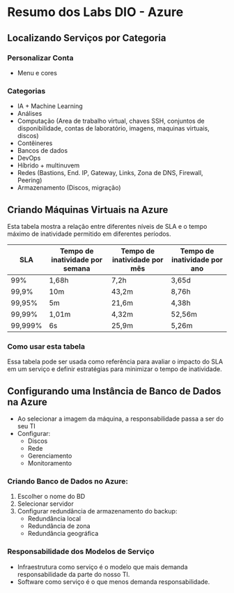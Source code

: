 # Resumo dos Labs DIO - Azure


## Localizando Serviços por Categoria 

### Personalizar Conta
* Menu e cores

### Categorias
* IA + Machine Learning
* Análises
* Computação (Area de trabalho virtual, chaves SSH, conjuntos de disponibilidade, contas de laboratório, imagens, maquinas virtuais, discos)
* Contêineres
* Bancos de dados
* DevOps
* Híbrido + multinuvem
* Redes (Bastions, End. IP, Gateway, Links, Zona de DNS, Firewall, Peering)
* Armazenamento (Discos, migração)



## Criando Máquinas Virtuais na Azure
Esta tabela mostra a relação entre diferentes níveis de SLA e o tempo máximo de inatividade permitido em diferentes períodos.

| SLA      | Tempo de inatividade por semana | Tempo de inatividade por mês | Tempo de inatividade por ano |
|----------|---------------------------------|------------------------------|------------------------------|
| 99%      | 1,68h                           | 7,2h                         | 3,65d                        |
| 99,9%    | 10m                             | 43,2m                        | 8,76h                        |
| 99,95%   | 5m                              | 21,6m                        | 4,38h                        |
| 99,99%   | 1,01m                           | 4,32m                        | 52,56m                       |
| 99,999%  | 6s                              | 25,9m                        | 5,26m                        |

### Como usar esta tabela

Essa tabela pode ser usada como referência para avaliar o impacto do SLA em um serviço e definir estratégias para minimizar o tempo de inatividade.



## Configurando uma Instância de Banco de Dados na Azure

* Ao selecionar a imagem da máquina, a responsabilidade passa a ser do seu TI
* Configurar:
  * Discos
  * Rede
  * Gerenciamento
  * Monitoramento
  
### Criando Banco de Dados no Azure:
1. Escolher o nome do BD
2. Selecionar servidor
3. Configurar redundância de armazenamento do backup:
	* Redundância local
	* Redundância de zona
	* Redundância geográfica

### Responsabilidade dos Modelos de Serviço
* Infraestrutura como serviço é o modelo que mais demanda responsabilidade da parte do nosso TI.
* Software como serviço é o que menos demanda responsabilidade.
